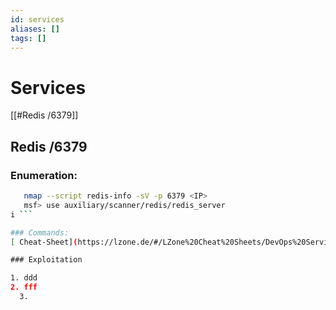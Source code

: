 ```yaml
---
id: services
aliases: []
tags: []
---
```

# Services 
[[#Redis /6379]]
  
  
## Redis /6379
### Enumeration:
    
```bash
   nmap --script redis-info -sV -p 6379 <IP>
   msf> use auxiliary/scanner/redis/redis_server
i ```

### Commands:
[ Cheat-Sheet](https://lzone.de/#/LZone%20Cheat%20Sheets/DevOps%20Services/Redis)

### Exploitation

1. ddd
2. fff
  3.
   

